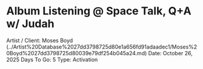 # Album Listening @ Space Talk, Q+A w/ Judah

Artist / Client: Moses Boyd (../Artist%20Database%2027dd3798725d80e1a656fd91adaadec1/Moses%20Boyd%2027dd3798725d80039e79df254b045a24.md)
Date: October 26, 2025
Days To Go: 5
Type: Activation